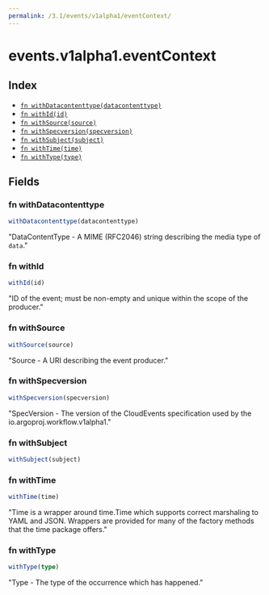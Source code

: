 ```yaml
---
permalink: /3.1/events/v1alpha1/eventContext/
---
```


# events.v1alpha1.eventContext



## Index

* [`fn withDatacontenttype(datacontenttype)`](#fn-withdatacontenttype)
* [`fn withId(id)`](#fn-withid)
* [`fn withSource(source)`](#fn-withsource)
* [`fn withSpecversion(specversion)`](#fn-withspecversion)
* [`fn withSubject(subject)`](#fn-withsubject)
* [`fn withTime(time)`](#fn-withtime)
* [`fn withType(type)`](#fn-withtype)

## Fields

### fn withDatacontenttype

```ts
withDatacontenttype(datacontenttype)
```

"DataContentType - A MIME (RFC2046) string describing the media type of `data`."

### fn withId

```ts
withId(id)
```

"ID of the event; must be non-empty and unique within the scope of the producer."

### fn withSource

```ts
withSource(source)
```

"Source - A URI describing the event producer."

### fn withSpecversion

```ts
withSpecversion(specversion)
```

"SpecVersion - The version of the CloudEvents specification used by the io.argoproj.workflow.v1alpha1."

### fn withSubject

```ts
withSubject(subject)
```



### fn withTime

```ts
withTime(time)
```

"Time is a wrapper around time.Time which supports correct marshaling to YAML and JSON.  Wrappers are provided for many of the factory methods that the time package offers."

### fn withType

```ts
withType(type)
```

"Type - The type of the occurrence which has happened."